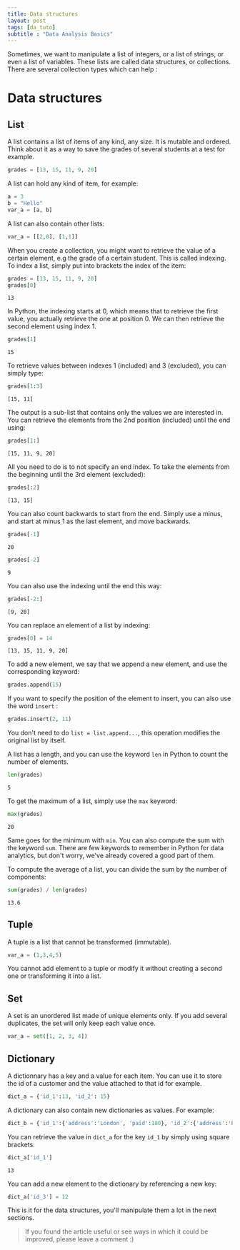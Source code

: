 ```yaml
---
title: Data structures
layout: post
tags: [da_tuto]
subtitle : "Data Analysis Basics"
---
```


<script type="text/javascript" async
src="https://cdn.mathjax.org/mathjax/latest/MathJax.js?config=TeX-MML-AM_CHTML">
</script>

Sometimes, we want to manipulate a list of integers, or a list of strings, or even a list of variables. These lists are called data structures, or collections. There are several collection types which can help :

# Data structures

## List

A list contains a list of items of any kind, any size. It is mutable and ordered. Think about it as a way to save the grades of several students at a test for example.

```python 
grades = [13, 15, 11, 9, 20]
```

A list can hold any kind of item, for example:

```python 
a = 3
b = "Hello"
var_a = [a, b]
```

A list can also contain other lists:

```python 
var_a = [[2,0], [1,1]]
```

When you create a collection, you might want to retrieve the value of a certain element, e.g the grade of a certain student. This is called indexing. To index a list, simply put into brackets the index of the item:

```python
grades = [13, 15, 11, 9, 20]
grades[0]
```

```
13
```

In Python, the indexing starts at 0, which means that to retrieve the first value, you actually retrieve the one at position 0. We can then retrieve the second element using index 1.

```python
grades[1]
```

```
15
```

To retrieve values between indexes 1 (included) and 3 (excluded), you can simply type:

```python
grades[1:3]
```

```
[15, 11]
```

The output is a sub-list that contains only the values we are interested in. You can retrieve the elements from the 2nd position (included) until the end using:

```python
grades[1:]
```

```
[15, 11, 9, 20]
```

All you need to do is to not specify an end index. To take the elements from the beginning until the 3rd element (excluded):

```python
grades[:2]
```

```
[13, 15]
```

You can also count backwards to start from the end. Simply use a minus, and start at minus 1 as the last element, and move backwards.

```python
grades[-1]
```

```
20
```

```python
grades[-2]
```

```
9
```

You can also use the indexing until the end this way:

```python
grades[-2:]
```

```
[9, 20]
```

You can replace an element of a list by indexing:

```python
grades[0] = 14
```

```
[13, 15, 11, 9, 20]
```

To add a new element, we say that we append a new element, and use the corresponding keyword:

```python
grades.append(15)
```

If you want to specify the position of the element to insert, you can also use the word `insert` :

```python
grades.insert(2, 11)
```

You don't need to do `list = list.append...`, this operation modifies the original list by itself.

A list has a length, and you can use the keyword `len` in Python to count the number of elements.

```python
len(grades)
```

```
5
```

To get the maximum of a list, simply use the `max` keyword:

```python
max(grades)
```

```
20
```

Same goes for the minimum with `min`. You can also compute the sum with the keyword `sum`. There are few keywords to remember in Python for data analytics, but don't worry, we've already covered a good part of them.

To compute the average of a list, you can divide the sum by the number of components:

```python
sum(grades) / len(grades)
```

```
13.6
```

## Tuple

A tuple is a list that cannot be transformed (immutable).

```python 
var_a = (1,3,4,5)
```

You cannot add element to a tuple or modify it without creating a second one or transforming it into a list.

## Set

A set is an unordered list made of unique elements only. If you add several duplicates, the set will only keep each value once.

```python
var_a = set([1, 2, 3, 4])
```

## Dictionary

A dictionnary has a key and a value for each item. You can use it to store the id of a customer and the value attached to that id for example.

```python 
dict_a = {'id_1':13, 'id_2': 15}
```

A dictionary can also contain new dictionaries as values. For example:

```python 
dict_b = {'id_1':{'address':'London', 'paid':180}, 'id_2':{'address':'Paris', 'paid':220}}
```

You can retrieve the value in `dict_a` for the key `id_1` by simply using square brackets:

```python
dict_a['id_1']
```

```
13
```

You can add a new element to the dictionary by referencing a new key:

```python
dict_a['id_3'] = 12
```

This is it for the data structures, you'll manipulate them a lot in the next sections.

> If you found the article useful or see ways in which it could be improved, please leave a comment :)